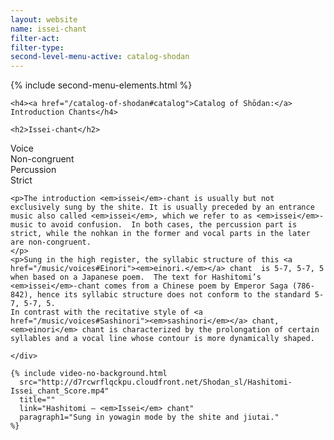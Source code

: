 ```yaml
---
layout: website
name: issei-chant
filter-act:
filter-type:
second-level-menu-active: catalog-shodan
---
```


{% include second-menu-elements.html %}

<main class="page-content">
  <div class="text-container">

    <h4><a href="/catalog-of-shodan#catalog">Catalog of Shōdan:</a> Introduction Chants</h4>

    <h2>Issei-chant</h2>

  <div class="introductory-table">
    <div class="introductory-table__element">
      <div class="introductory-table__term">Voice</div>
      <div class="introductory-table__definition">Non-congruent</div>
    </div>
    <div class="introductory-table__element">
      <div class="introductory-table__term">Percussion</div>
      <div class="introductory-table__definition">Strict</div>
    </div>
    </div>

    <p>The introduction <em>issei</em>-chant is usually but not exclusively sung by the shite. It is usually preceded by an entrance music also called <em>issei</em>, which we refer to as <em>issei</em>-music to avoid confusion.  In both cases, the percussion part is strict, while the nohkan in the former and vocal parts in the later are non-congruent.
    </p>
    <p>Sung in the high register, the syllabic structure of this <a href="/music/voices#Einori"><em>einori.</em></a> chant  is 5-7, 5-7, 5 when based on a Japanese poem.  The text for Hashitomi’s <em>issei</em>-chant comes from a Chinese poem by Emperor Saga (786-842), hence its syllabic structure does not conform to the standard 5-7, 5-7, 5.
    In contrast with the recitative style of <a href="/music/voices#Sashinori"><em>sashinori</em></a> chant, <em>einori</em> chant is characterized by the prolongation of certain syllables and a vocal line whose contour is more dynamically shaped.
</p>

    </div>

    {% include video-no-background.html
      src="http://d7rcwrflqckpu.cloudfront.net/Shodan_sl/Hashitomi-Issei_chant_Score.mp4"
      title=""
      link="Hashitomi – <em>Issei</em> chant"
      paragraph1="Sung in yowagin mode by the shite and jiutai."
    %}

</main>
